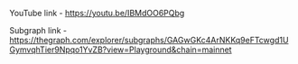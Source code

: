YouTube link - https://youtu.be/IBMdOO6PQbg

Subgraph link - https://thegraph.com/explorer/subgraphs/GAGwGKc4ArNKKq9eFTcwgd1UGymvqhTier9Npqo1YvZB?view=Playground&chain=mainnet
